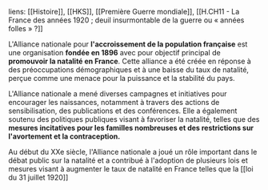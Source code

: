 liens: [[Histoire]], [[HKS]], [[Première Guerre mondiale]], [[H.CH11 - La France des années 1920 ; deuil insurmontable de la guerre ou « années folles » ?]]

L'Alliance nationale pour **l'accroissement de la population française** est une organisation **fondée en 1896** avec pour objectif principal de **promouvoir la natalité en France**. Cette alliance a été créée en réponse à des préoccupations démographiques et à une baisse du taux de natalité, perçue comme une menace pour la puissance et la stabilité du pays.

L'Alliance nationale a mené diverses campagnes et initiatives pour encourager les naissances, notamment à travers des actions de sensibilisation, des publications et des conférences. Elle a également soutenu des politiques publiques visant à favoriser la natalité, telles que des **mesures incitatives pour les familles nombreuses et des restrictions sur l'avortement et la contraception.**

Au début du XXe siècle, l'Alliance nationale a joué un rôle important dans le débat public sur la natalité et a contribué à l'adoption de plusieurs lois et mesures visant à augmenter le taux de natalité en France telles que la [[loi du 31 juillet 1920]] 